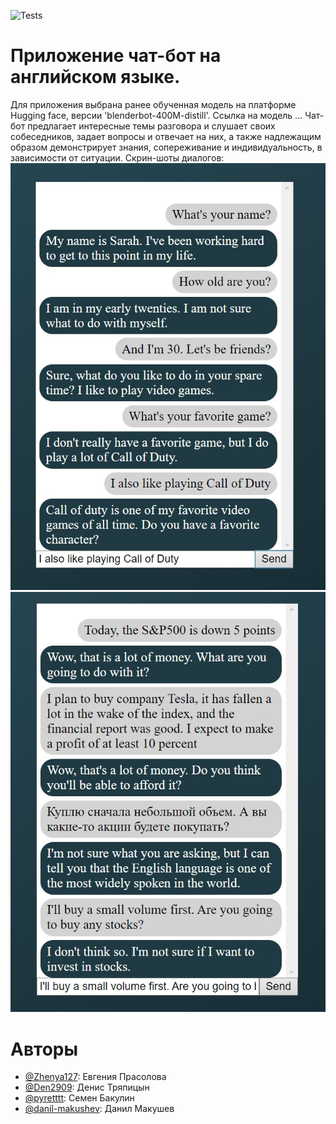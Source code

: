 ![Tests](https://github.com/Den2909/Lenovo_api/actions/workflows/python-app.yml/badge.svg?branch=feature-1)

# Приложение чат-бот на английском языке.
Для приложения выбрана ранее обученная модель на платформе Hugging face, версии 'blenderbot-400M-distill'. Ссылка на модель ...
Чат-бот предлагает интересные темы разговора и слушает своих собеседников, задает вопросы и отвечает на них, а также надлежащим образом демонстрирует знания, сопереживание и индивидуальность, в зависимости от ситуации. Скрин-шоты диалогов:
![Иллюстрация к проекту](https://github.com/Den2909/HomeWork/blob/main/Screen-shot/example1.jpg)
![Иллюстрация к проекту](https://github.com/Den2909/HomeWork/blob/main/Screen-shot/example2.jpg)

# Авторы
* [@Zhenya127](https://github.com/Zhenya127): Евгения Прасолова
* [@Den2909](https://github.com/Den2909): Денис Тряпицын
* [@pyretttt](https://github.com/pyretttt): Семен Бакулин
* [@danil-makushev](https://github.com/danil-makushev): Данил Макушев
